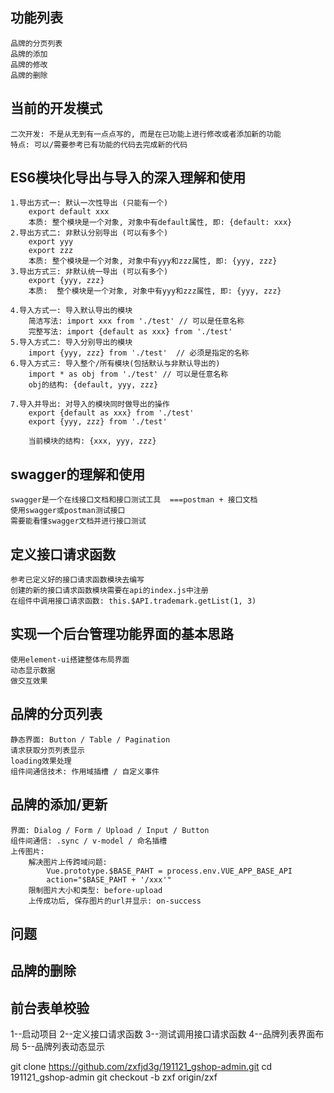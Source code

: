## 功能列表
    品牌的分页列表
    品牌的添加
    品牌的修改
    品牌的删除

## 当前的开发模式
	二次开发: 不是从无到有一点点写的, 而是在已功能上进行修改或者添加新的功能
	特点: 可以/需要参考已有功能的代码去完成新的代码 

## ES6模块化导出与导入的深入理解和使用
    1.导出方式一: 默认一次性导出 (只能有一个)
        export default xxx
        本质: 整个模块是一个对象, 对象中有default属性, 即: {default: xxx}
    2.导出方式二: 非默认分别导出 (可以有多个)
        export yyy
        export zzz
        本质: 整个模块是一个对象, 对象中有yyy和zzz属性, 即: {yyy, zzz}
    3.导出方式三: 非默认统一导出 (可以有多个)
        export {yyy, zzz}
        本质:  整个模块是一个对象, 对象中有yyy和zzz属性, 即: {yyy, zzz}  
            
    4.导入方式一: 导入默认导出的模块
        简洁写法: import xxx from './test' // 可以是任意名称
        完整写法: import {default as xxx} from './test'
    5.导入方式二: 导入分别导出的模块
        import {yyy, zzz} from './test'  // 必须是指定的名称
    6.导入方式三: 导入整个/所有模块(包括默认与非默认导出的)
        import * as obj from './test' // 可以是任意名称
        obj的结构: {default, yyy, zzz}

    7.导入并导出: 对导入的模块同时做导出的操作
        export {default as xxx} from './test'
        export {yyy, zzz} from './test'

        当前模块的结构: {xxx, yyy, zzz}

## swagger的理解和使用
	swagger是一个在线接口文档和接口测试工具  ===postman + 接口文档
	使用swagger或postman测试接口
	需要能看懂swagger文档并进行接口测试

## 定义接口请求函数
	参考已定义好的接口请求函数模块去编写
	创建的新的接口请求函数模块需要在api的index.js中注册
	在组件中调用接口请求函数: this.$API.trademark.getList(1, 3)	

## 实现一个后台管理功能界面的基本思路
	使用element-ui搭建整体布局界面
	动态显示数据
	做交互效果

## 品牌的分页列表
	静态界面: Button / Table / Pagination
	请求获取分页列表显示
	loading效果处理
	组件间通信技术: 作用域插槽 / 自定义事件
    
## 品牌的添加/更新
	界面: Dialog / Form / Upload / Input / Button
	组件间通信: .sync / v-model / 命名插槽
	上传图片:
		解决图片上传跨域问题: 
			Vue.prototype.$BASE_PAHT = process.env.VUE_APP_BASE_API
			action="$BASE_PAHT + '/xxx'"
		限制图片大小和类型: before-upload
		上传成功后, 保存图片的url并显示: on-success
## 问题

## 品牌的删除

## 前台表单校验
    

1--启动项目
2--定义接口请求函数
3--测试调用接口请求函数
4--品牌列表界面布局
5--品牌列表动态显示

git clone https://github.com/zxfjd3g/191121_gshop-admin.git
cd 191121_gshop-admin
git checkout -b zxf origin/zxf